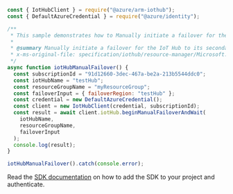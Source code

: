 ```javascript
const { IotHubClient } = require("@azure/arm-iothub");
const { DefaultAzureCredential } = require("@azure/identity");

/**
 * This sample demonstrates how to Manually initiate a failover for the IoT Hub to its secondary region. To learn more, see https://aka.ms/manualfailover
 *
 * @summary Manually initiate a failover for the IoT Hub to its secondary region. To learn more, see https://aka.ms/manualfailover
 * x-ms-original-file: specification/iothub/resource-manager/Microsoft.Devices/stable/2021-07-02/examples/IotHub_ManualFailover.json
 */
async function iotHubManualFailover() {
  const subscriptionId = "91d12660-3dec-467a-be2a-213b5544ddc0";
  const iotHubName = "testHub";
  const resourceGroupName = "myResourceGroup";
  const failoverInput = { failoverRegion: "testHub" };
  const credential = new DefaultAzureCredential();
  const client = new IotHubClient(credential, subscriptionId);
  const result = await client.iotHub.beginManualFailoverAndWait(
    iotHubName,
    resourceGroupName,
    failoverInput
  );
  console.log(result);
}

iotHubManualFailover().catch(console.error);
```

Read the [SDK documentation](https://github.com/Azure/azure-sdk-for-js/blob/%40azure%2Farm-iothub_6.1.2/sdk/iothub/arm-iothub/README.md) on how to add the SDK to your project and authenticate.
